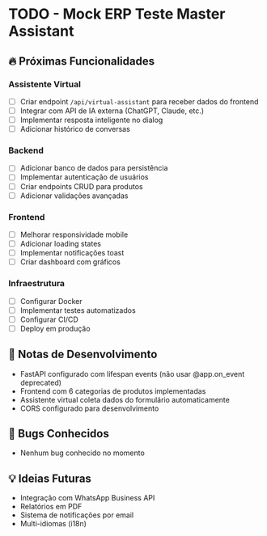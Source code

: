 # TODO - Mock ERP Teste Master Assistant

## 🔥 Próximas Funcionalidades

### Assistente Virtual
- [ ] Criar endpoint `/api/virtual-assistant` para receber dados do frontend
- [ ] Integrar com API de IA externa (ChatGPT, Claude, etc.)
- [ ] Implementar resposta inteligente no dialog
- [ ] Adicionar histórico de conversas

### Backend
- [ ] Adicionar banco de dados para persistência
- [ ] Implementar autenticação de usuários
- [ ] Criar endpoints CRUD para produtos
- [ ] Adicionar validações avançadas

### Frontend
- [ ] Melhorar responsividade mobile
- [ ] Adicionar loading states
- [ ] Implementar notificações toast
- [ ] Criar dashboard com gráficos

### Infraestrutura
- [ ] Configurar Docker
- [ ] Implementar testes automatizados
- [ ] Configurar CI/CD
- [ ] Deploy em produção

## 📝 Notas de Desenvolvimento

- FastAPI configurado com lifespan events (não usar @app.on_event deprecated)
- Frontend com 6 categorias de produtos implementadas
- Assistente virtual coleta dados do formulário automaticamente
- CORS configurado para desenvolvimento

## 🐛 Bugs Conhecidos

- Nenhum bug conhecido no momento

## 💡 Ideias Futuras

- Integração com WhatsApp Business API
- Relatórios em PDF
- Sistema de notificações por email
- Multi-idiomas (i18n)
